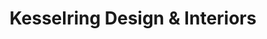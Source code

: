 ---
title: "Kesselring Design & Interiors"
url: /mount-vernon/kesselring-design-und-interiors/
shop: Raumausstattung
---